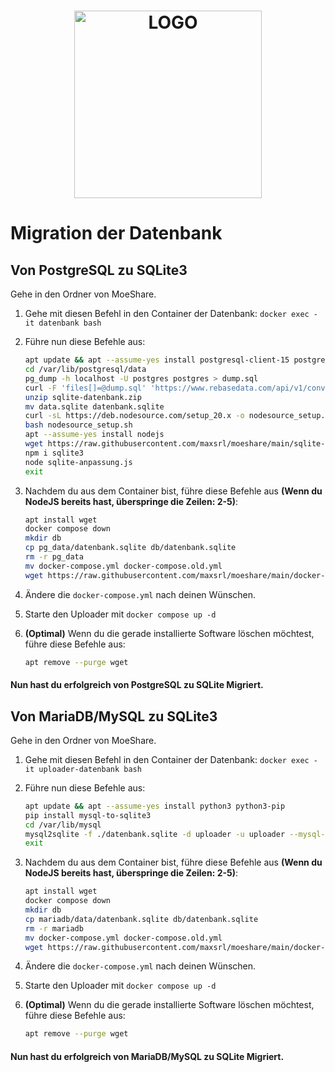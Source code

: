 <div align="center">
  <h1><a href="https://github.com/maxsrl/moeshare" target="_blank"><img height="300" alt="LOGO" src="https://moeshare.de/assets/img/logo.png"></a></h1>
</div>

# Migration der Datenbank

## Von PostgreSQL zu SQLite3
Gehe in den Ordner von MoeShare.

 1. Gehe mit diesen Befehl in den Container der Datenbank: `docker exec -it datenbank bash`

 2. Führe nun diese Befehle aus:
    ```bash
    apt update && apt --assume-yes install postgresql-client-15 postgresql-client-common curl wget zip
    cd /var/lib/postgresql/data
    pg_dump -h localhost -U postgres postgres > dump.sql
    curl -F 'files[]=@dump.sql' 'https://www.rebasedata.com/api/v1/convert?outputFormat=sqlite&errorResponse=zip' -o sqlite-datenbank.zip
    unzip sqlite-datenbank.zip
    mv data.sqlite datenbank.sqlite
    curl -sL https://deb.nodesource.com/setup_20.x -o nodesource_setup.sh
    bash nodesource_setup.sh
    apt --assume-yes install nodejs
    wget https://raw.githubusercontent.com/maxsrl/moeshare/main/sqlite-anpassung.js
    npm i sqlite3
    node sqlite-anpassung.js
    exit
    ```
 3. Nachdem du aus dem Container bist, führe diese Befehle aus **(Wenn du NodeJS bereits hast, überspringe die Zeilen: 2-5)**:
    ```bash
    apt install wget
    docker compose down
    mkdir db
    cp pg_data/datenbank.sqlite db/datenbank.sqlite
    rm -r pg_data
    mv docker-compose.yml docker-compose.old.yml
    wget https://raw.githubusercontent.com/maxsrl/moeshare/main/docker-compose.yml
    ```
 3. Ändere die `docker-compose.yml` nach deinen Wünschen.
 5. Starte den Uploader mit `docker compose up -d`
 6. **(Optimal)** Wenn du die gerade installierte Software löschen möchtest, führe diese Befehle aus:
    ```bash
    apt remove --purge wget
    ```
#### Nun hast du erfolgreich von PostgreSQL zu SQLite Migriert.


## Von MariaDB/MySQL zu SQLite3
Gehe in den Ordner von MoeShare.

 1. Gehe mit diesen Befehl in den Container der Datenbank: `docker exec -it uploader-datenbank bash`

 2. Führe nun diese Befehle aus:
    ```bash
    apt update && apt --assume-yes install python3 python3-pip
    pip install mysql-to-sqlite3
    cd /var/lib/mysql
    mysql2sqlite -f ./datenbank.sqlite -d uploader -u uploader --mysql-password 8RAcsRYSj75nePoCvzatZeqtaeyd8p7C4EtyWx78d2XwdJqa7c5SLuWqojWuz3yd
    exit
    ```
 3. Nachdem du aus dem Container bist, führe diese Befehle aus **(Wenn du NodeJS bereits hast, überspringe die Zeilen: 2-5)**:
    ```bash
    apt install wget
    docker compose down
    mkdir db
    cp mariadb/data/datenbank.sqlite db/datenbank.sqlite
    rm -r mariadb
    mv docker-compose.yml docker-compose.old.yml
    wget https://raw.githubusercontent.com/maxsrl/moeshare/main/docker-compose.yml
    ```
 3. Ändere die `docker-compose.yml` nach deinen Wünschen.
 5. Starte den Uploader mit `docker compose up -d`
 6. **(Optimal)** Wenn du die gerade installierte Software löschen möchtest, führe diese Befehle aus:
    ```bash
    apt remove --purge wget
    ```
#### Nun hast du erfolgreich von MariaDB/MySQL zu SQLite Migriert.
